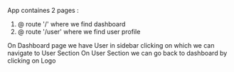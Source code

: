 App containes 2 pages : 

1. @ route '/' where we find dashboard 
2. @ route '/user' where we find user profile 

On Dashboard page we have User in sidebar clicking on which we can navigate to User Section
On User Section we can go back to dashboard by clicking on Logo
